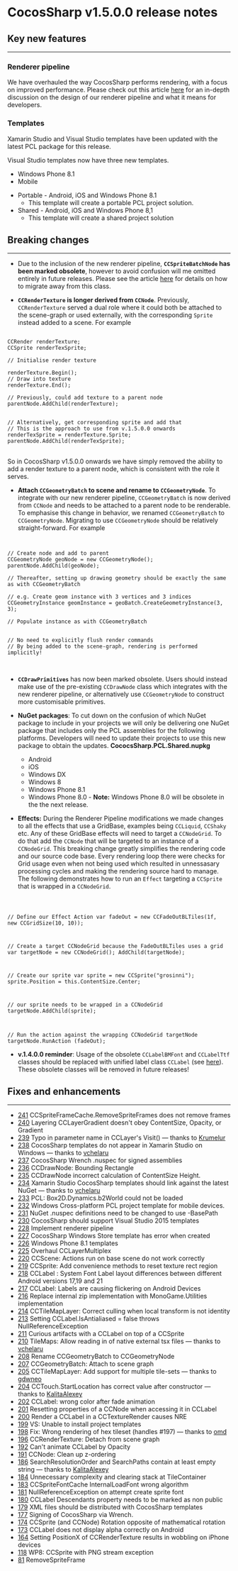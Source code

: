 # CocosSharp v1.5.0.0 release notes

## Key new features
 ---

### Renderer pipeline

We have overhauled the way CocosSharp performs rendering, with a focus on improved performance. Please check out this article [here](link_to_forum_post) for an in-depth discussion on the design of our renderer pipeline and what it means for developers.

### Templates

Xamarin Studio and Visual Studio templates have been updated with the latest PCL package for this release.

Visual Studio templates now have three new templates.
* Windows Phone 8.1
* Mobile
 - Portable - Android, iOS and Windows Phone 8.1
   - This template will create a portable PCL project solution.  
 - Shared - Android, iOS and Windows Phone 8,1
   - This template will create a shared project solution 

## Breaking changes
 ---

* Due to the inclusion of the new renderer pipeline, __<code>CCSpriteBatchNode</code> has been marked obsolete__, however to avoid confusion will me omitted entirely in future releases. Please see the article [here](link_to_forum_post) for details on how to migrate away from this class.


* __<code>CCRenderTexture</code> is longer derived from <code>CCNode</code>__. Previously, <code>CCRenderTexture</code> served a dual role where it could both be attached to the scene-graph or used externally, with the corresponding <code>Sprite</code> instead added to a scene. For example

<pre>
<code>
CCRender renderTexture;
CCSprite renderTexSprite;

// Initialise render texture

renderTexture.Begin();
// Draw into texture
renderTexture.End();

// Previously, could add texture to a parent node
parentNode.AddChild(renderTexture);


// Alternatively, get corresponding sprite and add that
// This is the approach to use from v.1.5.0.0 onwards
renderTexSprite = renderTexture.Sprite;
parentNode.AddChild(renderTexSprite);
</code>
</pre>

So in CocosSharp v1.5.0.0 onwards we have simply removed the ability to add a render texture to a parent node, which is consistent with the role it serves.

* __Attach <code>CCGeometryBatch</code> to scene and rename to <code>CCGeometryNode</code>__. To integrate with our new renderer pipeline, <code>CCGeometryBatch</code> is now derived from <code>CCNode</code> and needs to be attached to a parent node to be renderable. To emphasise this change in behavior, we renamed <code>CCGeometryBatch</code> to <code>CCGeometryNode</code>. Migrating to use <code>CCGeometryNode</code> should be relatively straight-forward. For example

<pre>
<code>
	
// Create node and add to parent
CCGeometryNode geoNode = new CCGeometryNode();
parentNode.AddChild(geoNode);

// Thereafter, setting up drawing geometry should be exactly the same as with CCGeometryBatch

// e.g. Create geom instance with 3 vertices and 3 indices
CCGeometryInstance geomInstance = geoBatch.CreateGeometryInstance(3, 3);

// Populate instance as with CCGeometryBatch


// No need to explicitly flush render commands
// By being added to the scene-graph, rendering is performed implicitly!

</code>
</pre>


* __<code>CCDrawPrimitives</code>__ has now been marked obsolete. Users should instead make use of the pre-existing <code>CCDrawNode</code> class which integrates with the new renderer pipeline, or alternatively use <code>CCGeometryNode</code> to construct more customisable primitives.

* __NuGet packages__: To cut down on the confusion of which NuGet package to include in your projects we will only be delivering one NuGet package that includes only the PCL assemblies for the following platforms.  Developers will need to update their projects to use this new package to obtain the updates.  __CococsSharp.PCL.Shared.nupkg__
  *  Android
  *  iOS
  *  Windows DX
  *  Windows 8
  *  Windows Phone 8.1
  *  Windows Phone 8.0 - __Note:__ Windows Phone 8.0 will be obsolete in the the next release.

* __Effects:__ During the Renderer Pipeline modifications we made changes to all the effects that use a GridBase, examples being <code>CCLiquid</code>, <code>CCShaky</code> etc.  Any of these GridBase effects will need to target a <code>CCNodeGrid</code>.  To do that add the <code>CCNode</code> that will be targeted to an instance of a <code>CCNodeGrid</code>.  This breaking change greatly simplifies the rendering code and our source code base.  Every rendering loop there were checks for Grid usage even when not being used which resulted in unnessasary processing cycles and making the rendering source hard to manage. The following demonstrates how to run an <code>Effect</code> targeting a <code>CCSprite</code> that is wrapped in a <code>CCNodeGrid</code>.

<code>

// Define our Effect Action
var fadeOut = new CCFadeOutBLTiles(1f, new CCGridSize(10, 10));

// Create a target CCNodeGrid because the FadeOutBLTiles uses a grid
var targetNode = new CCNodeGrid();
AddChild(targetNode);

// Create our sprite
var sprite = new CCSprite("grosinni");
sprite.Position = this.ContentSize.Center;

// our sprite needs to be wrapped in a CCNodeGrid
targetNode.AddChild(sprite);

// Run the action against the wrapping CCNodeGrid targetNode 
targetNode.RunAction (fadeOut);
</code>

* __v.1.4.0.0 reminder__: Usage of the obsolete <code>CCLabelBMFont</code> and <code>CCLabelTtf</code> classes should be replaced with unified label class <code>CCLabel</code> (see [here](http://forums.xamarin.com/discussion/37873/cocossharp-v1-4-0-0-release)). These obsolete classes will be removed in future releases!

## Fixes and enhancements 
 ---
* [241](https://github.com/mono/CocosSharp/issues/241) CCSpriteFrameCache.RemoveSpriteFrames does not remove frames
* [240](https://github.com/mono/CocosSharp/issues/240) Layering CCLayerGradient doesn't obey ContentSize, Opacity, or Gradient
* [239](https://github.com/mono/CocosSharp/issues/239) Typo in parameter name in CCLayer's Visit() &mdash; thanks to [Krumelur](https://github.com/Krumelur)
* [238](https://github.com/mono/CocosSharp/issues/238) CocosSharp templates do not appear in Xamarin Studio on Windows &mdash; thanks to [vchelaru](https://github.com/vchelaru)
* [237](https://github.com/mono/CocosSharp/issues/237) CocosSharp Wrench .nuspec for signed assemblies
* [236](https://github.com/mono/CocosSharp/issues/236) CCDrawNode: Bounding Rectangle
* [235](https://github.com/mono/CocosSharp/issues/235) CCDrawNode incorrect calculation of ContentSize Height.
* [234](https://github.com/mono/CocosSharp/issues/234) Xamarin Studio CocosSharp templates should link against the latest NuGet &mdash; thanks to [vchelaru](https://github.com/vchelaru)
* [233](https://github.com/mono/CocosSharp/issues/233) PCL: Box2D.Dynamics.b2World could not be loaded
* [232](https://github.com/mono/CocosSharp/issues/232) Windows Cross-platform PCL project template for mobile devices.
* [231](https://github.com/mono/CocosSharp/issues/231) NuGet .nuspec definitions need to be changed to use -BasePath
* [230](https://github.com/mono/CocosSharp/issues/230) CocosSharp should support Visual Studio 2015 templates
* [228](https://github.com/mono/CocosSharp/issues/228) Implement renderer pipeline
* [227](https://github.com/mono/CocosSharp/issues/227) CocosSharp Windows Store template has error when created
* [226](https://github.com/mono/CocosSharp/issues/226) Windows Phone 8.1 templates
* [225](https://github.com/mono/CocosSharp/issues/225) Overhaul CCLayerMultiplex
* [220](https://github.com/mono/CocosSharp/issues/220) CCScene: Actions run on base scene do not work correctly
* [219](https://github.com/mono/CocosSharp/issues/219) CCSprite: Add convenience methods to reset texture rect region
* [218](https://github.com/mono/CocosSharp/issues/218) CCLabel : System Font Label layout differences between different Android versions 17,19 and 21
* [217](https://github.com/mono/CocosSharp/issues/217) CCLabel: Labels are causing flickering on Android Devices
* [216](https://github.com/mono/CocosSharp/issues/216) Replace internal zip implementation with MonoGame.Utilities implementation 
* [214](https://github.com/mono/CocosSharp/issues/214) CCTileMapLayer: Correct culling when local transform is not identity  
* [213](https://github.com/mono/CocosSharp/issues/213) Setting CCLabel.IsAntialiased = false throws NullReferenceException
* [211](https://github.com/mono/CocosSharp/issues/211) Curious artifacts with a CCLabel on top of a CCSprite
* [210](https://github.com/mono/CocosSharp/issues/210) TileMaps: Allow reading in of native external tsx files &mdash; thanks to [vchelaru](https://github.com/vchelaru)
* [208](https://github.com/mono/CocosSharp/issues/208) Rename CCGeometryBatch to CCGeometryNode
* [207](https://github.com/mono/CocosSharp/issues/207) CCGeometryBatch: Attach to scene graph
* [205](https://github.com/mono/CocosSharp/pull/205) CCTileMapLayer: Add support for multiple tile-sets &mdash; thanks to [gdwneo](https://github.com/gdwneo)
* [204](https://github.com/mono/CocosSharp/pull/204) CCTouch.StartLocation has correct value after constructor &mdash; thanks to [KalitaAlexey](https://github.com/KalitaAlexey)
* [202](https://github.com/mono/CocosSharp/issues/202) CCLabel: wrong color after fade animation
* [201](https://github.com/mono/CocosSharp/issues/201) Resetting properties of a CCNode when accessing it in CCLabel
* [200](https://github.com/mono/CocosSharp/issues/200) Render a CCLabel in a CCTextureRender causes NRE
* [199](https://github.com/mono/CocosSharp/issues/199) VS: Unable to install project templates
* [198](https://github.com/mono/CocosSharp/pull/198) Fix: Wrong rendering of hex tileset (handles #197) &mdash; thanks to [omd](https://github.com/omd)
* [196](https://github.com/mono/CocosSharp/issues/196) CCRenderTexture: Detach from scene graph
* [192](https://github.com/mono/CocosSharp/issues/192) Can't animate CCLabel by Opacity
* [191](https://github.com/mono/CocosSharp/issues/191) CCNode: Clean up z-ordering
* [186](https://github.com/mono/CocosSharp/pull/186) SearchResolutionOrder and SearchPaths contain at least empty string &mdash; thanks to [KalitaAlexey](https://github.com/KalitaAlexey)
* [184](https://github.com/mono/CocosSharp/issues/184) Unnecessary complexity and clearing stack at TileContainer
* [183](https://github.com/mono/CocosSharp/issues/183) CCSpriteFontCache InternalLoadFont wrong algorithm
* [181](https://github.com/mono/CocosSharp/issues/181) NullReferenceException on attempt create sprite font
* [180](https://github.com/mono/CocosSharp/issues/180) CCLabel Descendants property needs to be marked as non public
* [179](https://github.com/mono/CocosSharp/issues/179) XML files should be distributed with CocosSharp templates
* [177](https://github.com/mono/CocosSharp/issues/177) Signing of CocosSharp via Wrench.
* [174](https://github.com/mono/CocosSharp/issues/174) CCSprite (and CCNode) Rotation opposite of mathematical rotation
* [173](https://github.com/mono/CocosSharp/issues/173) CCLabel does not display alpha correctly on Android
* [164](https://github.com/mono/CocosSharp/issues/164) Setting PositionX of CCRenderTexture results in wobbling on iPhone devices
* [118](https://github.com/mono/CocosSharp/issues/118) WP8: CCSprite with PNG stream exception
* [81](https://github.com/mono/CocosSharp/issues/81) RemoveSpriteFrame

